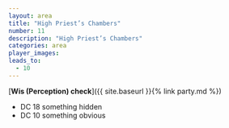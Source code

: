 ```yaml
---
layout: area
title: "High Priest’s Chambers"
number: 11
description: "High Priest’s Chambers"
categories: area
player_images:
leads_to:
  - 10
---
```



[**Wis (Perception) check**]({{ site.baseurl }}{% link party.md %})
* DC 18 something hidden
* DC 10 something obvious

